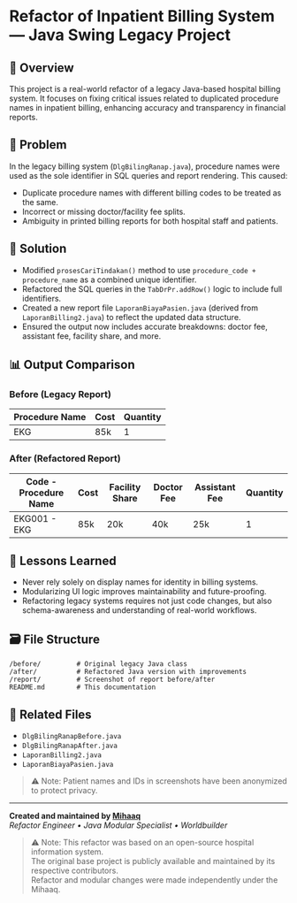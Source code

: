 
# Refactor of Inpatient Billing System — Java Swing Legacy Project

## 📌 Overview

This project is a real-world refactor of a legacy Java-based hospital billing system. It focuses on fixing critical issues related to duplicated procedure names in inpatient billing, enhancing accuracy and transparency in financial reports.

## 🧩 Problem

In the legacy billing system (`DlgBilingRanap.java`), procedure names were used as the sole identifier in SQL queries and report rendering. This caused:

- Duplicate procedure names with different billing codes to be treated as the same.
- Incorrect or missing doctor/facility fee splits.
- Ambiguity in printed billing reports for both hospital staff and patients.

## 🎯 Solution

- Modified `prosesCariTindakan()` method to use `procedure_code + procedure_name` as a combined unique identifier.
- Refactored the SQL queries in the `TabDrPr.addRow()` logic to include full identifiers.
- Created a new report file `LaporanBiayaPasien.java` (derived from `LaporanBilling2.java`) to reflect the updated data structure.
- Ensured the output now includes accurate breakdowns: doctor fee, assistant fee, facility share, and more.

## 📊 Output Comparison

### Before (Legacy Report)

| Procedure Name | Cost | Quantity |
|----------------|------|----------|
| EKG            | 85k  | 1        |

### After (Refactored Report)

| Code - Procedure Name | Cost | Facility Share | Doctor Fee | Assistant Fee | Quantity |
|------------------------|------|----------------|------------|----------------|----------|
| EKG001 - EKG           | 85k  | 20k            | 40k        | 25k            | 1        |

## 🧠 Lessons Learned

- Never rely solely on display names for identity in billing systems.
- Modularizing UI logic improves maintainability and future-proofing.
- Refactoring legacy systems requires not just code changes, but also schema-awareness and understanding of real-world workflows.

## 🗃️ File Structure

```
/before/         # Original legacy Java class
/after/          # Refactored Java version with improvements
/report/         # Screenshot of report before/after
README.md        # This documentation
```

## 🔗 Related Files

- `DlgBilingRanapBefore.java`
- `DlgBilingRanapAfter.java`
- `LaporanBilling2.java`
- `LaporanBiayaPasien.java`

> ⚠️ Note: Patient names and IDs in screenshots have been anonymized to protect privacy.

---
**Created and maintained by [Mihaaq](https://github.com/mihaaq)**  
*Refactor Engineer • Java Modular Specialist • Worldbuilder*
> ⚠️ Note: This refactor was based on an open-source hospital information system.  
> The original base project is publicly available and maintained by its respective contributors.  
> Refactor and modular changes were made independently under the Mihaaq.
